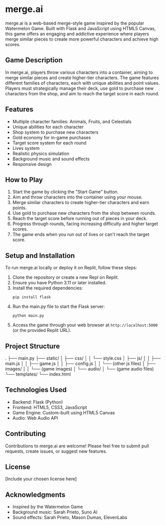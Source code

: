 # merge.ai

merge.ai is a web-based merge-style game inspired by the popular Watermelon Game. Built with Flask and JavaScript using HTML5 Canvas, this game offers an engaging and addictive experience where players merge similar pieces to create more powerful characters and achieve high scores.

## Game Description

In merge.ai, players throw various characters into a container, aiming to merge similar pieces and create higher-tier characters. The game features different families of characters, each with unique abilities and point values. Players must strategically manage their deck, use gold to purchase new characters from the shop, and aim to reach the target score in each round.

## Features

- Multiple character families: Animals, Fruits, and Celestials
- Unique abilities for each character
- Shop system to purchase new characters
- Gold economy for in-game purchases
- Target score system for each round
- Lives system
- Realistic physics simulation
- Background music and sound effects
- Responsive design

## How to Play

1. Start the game by clicking the "Start Game" button.
2. Aim and throw characters into the container using your mouse.
3. Merge similar characters to create higher-tier characters and earn points.
4. Use gold to purchase new characters from the shop between rounds.
5. Reach the target score before running out of pieces in your deck.
6. Progress through rounds, facing increasing difficulty and higher target scores.
7. The game ends when you run out of lives or can't reach the target score.

## Setup and Installation

To run merge.ai locally or deploy it on Replit, follow these steps:

1. Clone the repository or create a new Repl on Replit.
2. Ensure you have Python 3.11 or later installed.
3. Install the required dependencies:
   ```
   pip install flask
   ```
4. Run the main.py file to start the Flask server:
   ```
   python main.py
   ```
5. Access the game through your web browser at `http://localhost:5000` (or the provided Replit URL).

## Project Structure
.
├── main.py
├── static/
│   ├── css/
│   │   └── style.css
│   ├── js/
│   │   ├── main.js
│   │   ├── game.js
│   │   ├── config.js
│   │   └── (other js files)
│   ├── images/
│   │   └── (game images)
│   └── audio/
│       └── (game audio files)
└── templates/
    └── index.html


## Technologies Used

- Backend: Flask (Python)
- Frontend: HTML5, CSS3, JavaScript
- Game Engine: Custom-built using HTML5 Canvas
- Audio: Web Audio API

## Contributing

Contributions to merge.ai are welcome! Please feel free to submit pull requests, create issues, or suggest new features.

## License

[Include your chosen license here]

## Acknowledgments

- Inspired by the Watermelon Game
- Background music: Sarah Prieto, Suno AI
- Sound effects: Sarah Prieto, Mason Dumas, ElevenLabs
